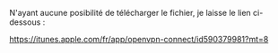 N'ayant aucune posibilité de télécharger le fichier, je laisse le lien ci-dessous :

https://itunes.apple.com/fr/app/openvpn-connect/id590379981?mt=8
